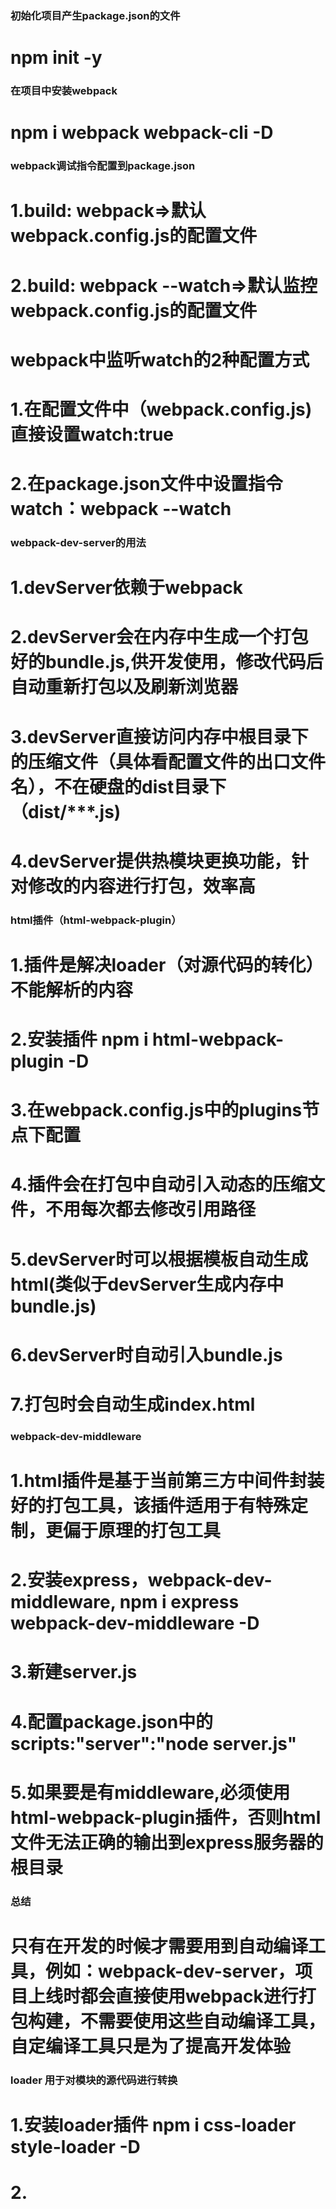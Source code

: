 ### 初始化项目产生package.json的文件
# npm init -y

### 在项目中安装webpack
# npm i webpack webpack-cli -D

### webpack调试指令配置到package.json
# 1.build: webpack=>默认webpack.config.js的配置文件
# 2.build: webpack --watch=>默认监控webpack.config.js的配置文件

# webpack中监听watch的2种配置方式
# 1.在配置文件中（webpack.config.js)直接设置watch:true
# 2.在package.json文件中设置指令  watch：webpack --watch

### webpack-dev-server的用法
# 1.devServer依赖于webpack
# 2.devServer会在内存中生成一个打包好的bundle.js,供开发使用，修改代码后自动重新打包以及刷新浏览器
# 3.devServer直接访问内存中根目录下的压缩文件（具体看配置文件的出口文件名），不在硬盘的dist目录下（dist/***.js)
# 4.devServer提供热模块更换功能，针对修改的内容进行打包，效率高

### html插件（html-webpack-plugin）
# 1.插件是解决loader（对源代码的转化）不能解析的内容
# 2.安装插件 npm i html-webpack-plugin -D
# 3.在webpack.config.js中的plugins节点下配置
# 4.插件会在打包中自动引入动态的压缩文件，不用每次都去修改引用路径
# 5.devServer时可以根据模板自动生成html(类似于devServer生成内存中bundle.js)
# 6.devServer时自动引入bundle.js
# 7.打包时会自动生成index.html

### webpack-dev-middleware
# 1.html插件是基于当前第三方中间件封装好的打包工具，该插件适用于有特殊定制，更偏于原理的打包工具
# 2.安装express，webpack-dev-middleware,   npm i express webpack-dev-middleware -D
# 3.新建server.js
# 4.配置package.json中的scripts:"server":"node server.js"
# 5.如果要是有middleware,必须使用html-webpack-plugin插件，否则html文件无法正确的输出到express服务器的根目录

### 总结
# 只有在开发的时候才需要用到自动编译工具，例如：webpack-dev-server，项目上线时都会直接使用webpack进行打包构建，不需要使用这些自动编译工具，自定编译工具只是为了提高开发体验

### loader  用于对模块的源代码进行转换
# 1.安装loader插件  npm i css-loader style-loader -D
# 2.